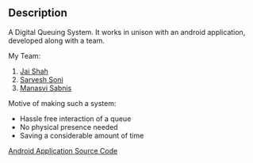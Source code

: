 ## Description

A Digital Queuing System.
It works in unison with an android application, developed along with a team.

My Team:
1. [Jai Shah](https://github.com/jai-cs)
2. [Sarvesh Soni](https://github.com/SarveshSoni09)
3. [Manasvi Sabnis](https://github.com/ManasviSabnis)

Motive of making such a system:

- Hassle free interaction of a queue
- No physical presence needed
- Saving a considerable amount of time

[Android Application Source Code](https://github.com/SarveshSoni09/DigiQ)
